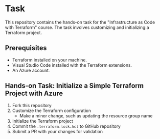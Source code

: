 # Task 

This repository contains the hands-on task for the "Infrastructure as Code with Terraform" course. The task involves customizing and initializing a Terraform project.

## Prerequisites

- Terraform installed on your machine.
- Visual Studio Code installed with the Terraform extensions.
- An Azure account.

## Hands-on Task: Initialize a Simple Terraform Project with Azure

1. Fork this repository
2. Customize the Terraform configuration
    -  Make a minor change, such as updating the resource group name
3. Initialize the Terraform project
4. Commit the `.terraform.lock.hcl` to GitHub repository
5. Submit a PR with your changes for validation 

